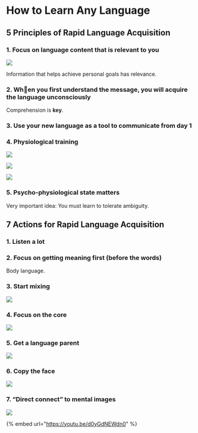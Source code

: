 # How to Learn Any Language

## **5 Principles of Rapid Language Acquisition**

### 1. Focus on language content that is **relevant** to you

![](blob:https://app.gitbook.com/82287a13-c618-4beb-aedf-7771d4584070)

Information that helps achieve personal goals has relevance.

### 2. When you first **understand** the message, you will acquire the language unconsciously

Comprehension is **key**.

### 3. Use your new language as a tool to **communicate** from day 1

### 4. Physiological training

![](blob:https://app.gitbook.com/febc373e-7b7d-451b-968b-ee496bdc2850)

![](blob:https://app.gitbook.com/d7cdd982-f20e-44e5-8e9b-fa44309076ac)

![](blob:https://app.gitbook.com/7c142ffc-f4c4-4b20-a83e-d0038b6057af)

### 5. Psycho-physiological **state** matters

Very important idea: You must learn to tolerate ambiguity.

## **7 Actions for Rapid Language Acquisition**

### 1. Listen **a lot**

### 2. Focus on getting **meaning** first \(before the words\) 

Body language.

### 3. Start mixing

![](blob:https://app.gitbook.com/74c96633-3b0d-4de7-970b-02071229a210)

### 4. Focus on the **core**

![](blob:https://app.gitbook.com/c03eff73-c5c2-4ee2-a5e3-4af6812b92e1)

### 5. Get a language parent

![](blob:https://app.gitbook.com/88e913db-71da-4943-9638-013fdbad2afd)

### 6. Copy the face

![](blob:https://app.gitbook.com/eab67000-baff-4339-8cec-2af10d1dc839)

### 7. “Direct connect” to mental images

![](blob:https://app.gitbook.com/add84527-7ae5-4622-b018-2364fbb9c155)





{% embed url="https://youtu.be/d0yGdNEWdn0" %}



